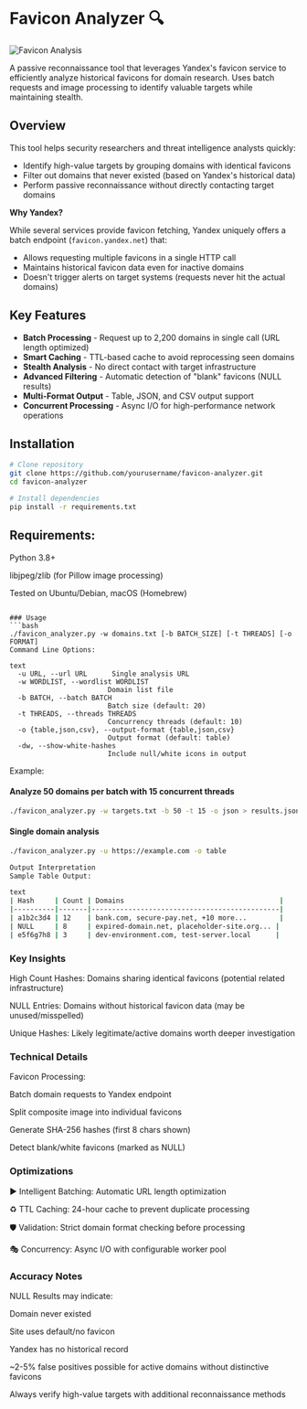 # Favicon Analyzer 🔍
![Favicon Analysis](https://via.placeholder.com/800x200.png?text=Favicon+Analysis+Visualization+Example)

A passive reconnaissance tool that leverages Yandex's favicon service to efficiently analyze historical favicons for domain research. Uses batch requests and image processing to identify valuable targets while maintaining stealth.

## Overview

This tool helps security researchers and threat intelligence analysts quickly:
- Identify high-value targets by grouping domains with identical favicons
- Filter out domains that never existed (based on Yandex's historical data)
- Perform passive reconnaissance without directly contacting target domains

**Why Yandex?** 

While several services provide favicon fetching, Yandex uniquely offers a batch endpoint (`favicon.yandex.net`) that:
- Allows requesting multiple favicons in a single HTTP call
- Maintains historical favicon data even for inactive domains
- Doesn't trigger alerts on target systems (requests never hit the actual domains)

## Key Features

- **Batch Processing** - Request up to 2,200 domains in single call (URL length optimized)
- **Smart Caching** - TTL-based cache to avoid reprocessing seen domains
- **Stealth Analysis** - No direct contact with target infrastructure
- **Advanced Filtering** - Automatic detection of "blank" favicons (NULL results)
- **Multi-Format Output** - Table, JSON, and CSV output support
- **Concurrent Processing** - Async I/O for high-performance network operations

## Installation

```bash
# Clone repository
git clone https://github.com/yourusername/favicon-analyzer.git
cd favicon-analyzer

# Install dependencies
pip install -r requirements.txt
```

## Requirements:

Python 3.8+

libjpeg/zlib (for Pillow image processing)

Tested on Ubuntu/Debian, macOS (Homebrew)
```

### Usage
```bash
./favicon_analyzer.py -w domains.txt [-b BATCH_SIZE] [-t THREADS] [-o FORMAT]
Command Line Options:

text
  -u URL, --url URL      Single analysis URL
  -w WORDLIST, --wordlist WORDLIST
                        Domain list file
  -b BATCH, --batch BATCH
                        Batch size (default: 20)
  -t THREADS, --threads THREADS
                        Concurrency threads (default: 10)
  -o {table,json,csv}, --output-format {table,json,csv}
                        Output format (default: table)
  -dw, --show-white-hashes
                        Include null/white icons in output
```
Example:

#### Analyze 50 domains per batch with 15 concurrent threads
```bash
./favicon_analyzer.py -w targets.txt -b 50 -t 15 -o json > results.json
```

#### Single domain analysis
```bash
./favicon_analyzer.py -u https://example.com -o table

Output Interpretation
Sample Table Output:

text
| Hash     | Count | Domains                                      |
|----------|-------|----------------------------------------------|
| a1b2c3d4 | 12    | bank.com, secure-pay.net, +10 more...        |
| NULL     | 8     | expired-domain.net, placeholder-site.org... |
| e5f6g7h8 | 3     | dev-environment.com, test-server.local      |
```

### Key Insights

High Count Hashes: Domains sharing identical favicons (potential related infrastructure)

NULL Entries: Domains without historical favicon data (may be unused/misspelled)

Unique Hashes: Likely legitimate/active domains worth deeper investigation

### Technical Details
Favicon Processing:

Batch domain requests to Yandex endpoint

Split composite image into individual favicons

Generate SHA-256 hashes (first 8 chars shown)

Detect blank/white favicons (marked as NULL)

### Optimizations

▶️ Intelligent Batching: Automatic URL length optimization

♻️ TTL Caching: 24-hour cache to prevent duplicate processing

🛡️ Validation: Strict domain format checking before processing

🎭 Concurrency: Async I/O with configurable worker pool

### Accuracy Notes
NULL Results may indicate:

Domain never existed

Site uses default/no favicon

Yandex has no historical record

~2-5% false positives possible for active domains without distinctive favicons

Always verify high-value targets with additional reconnaissance methods
